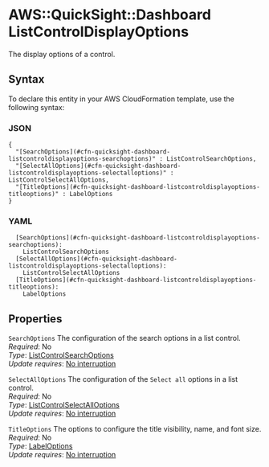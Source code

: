 # AWS::QuickSight::Dashboard ListControlDisplayOptions<a name="aws-properties-quicksight-dashboard-listcontroldisplayoptions"></a>

The display options of a control\.

## Syntax<a name="aws-properties-quicksight-dashboard-listcontroldisplayoptions-syntax"></a>

To declare this entity in your AWS CloudFormation template, use the following syntax:

### JSON<a name="aws-properties-quicksight-dashboard-listcontroldisplayoptions-syntax.json"></a>

```
{
  "[SearchOptions](#cfn-quicksight-dashboard-listcontroldisplayoptions-searchoptions)" : ListControlSearchOptions,
  "[SelectAllOptions](#cfn-quicksight-dashboard-listcontroldisplayoptions-selectalloptions)" : ListControlSelectAllOptions,
  "[TitleOptions](#cfn-quicksight-dashboard-listcontroldisplayoptions-titleoptions)" : LabelOptions
}
```

### YAML<a name="aws-properties-quicksight-dashboard-listcontroldisplayoptions-syntax.yaml"></a>

```
  [SearchOptions](#cfn-quicksight-dashboard-listcontroldisplayoptions-searchoptions): 
    ListControlSearchOptions
  [SelectAllOptions](#cfn-quicksight-dashboard-listcontroldisplayoptions-selectalloptions): 
    ListControlSelectAllOptions
  [TitleOptions](#cfn-quicksight-dashboard-listcontroldisplayoptions-titleoptions): 
    LabelOptions
```

## Properties<a name="aws-properties-quicksight-dashboard-listcontroldisplayoptions-properties"></a>

`SearchOptions`  <a name="cfn-quicksight-dashboard-listcontroldisplayoptions-searchoptions"></a>
The configuration of the search options in a list control\.  
*Required*: No  
*Type*: [ListControlSearchOptions](aws-properties-quicksight-dashboard-listcontrolsearchoptions.md)  
*Update requires*: [No interruption](https://docs.aws.amazon.com/AWSCloudFormation/latest/UserGuide/using-cfn-updating-stacks-update-behaviors.html#update-no-interrupt)

`SelectAllOptions`  <a name="cfn-quicksight-dashboard-listcontroldisplayoptions-selectalloptions"></a>
The configuration of the `Select all` options in a list control\.  
*Required*: No  
*Type*: [ListControlSelectAllOptions](aws-properties-quicksight-dashboard-listcontrolselectalloptions.md)  
*Update requires*: [No interruption](https://docs.aws.amazon.com/AWSCloudFormation/latest/UserGuide/using-cfn-updating-stacks-update-behaviors.html#update-no-interrupt)

`TitleOptions`  <a name="cfn-quicksight-dashboard-listcontroldisplayoptions-titleoptions"></a>
The options to configure the title visibility, name, and font size\.  
*Required*: No  
*Type*: [LabelOptions](aws-properties-quicksight-dashboard-labeloptions.md)  
*Update requires*: [No interruption](https://docs.aws.amazon.com/AWSCloudFormation/latest/UserGuide/using-cfn-updating-stacks-update-behaviors.html#update-no-interrupt)